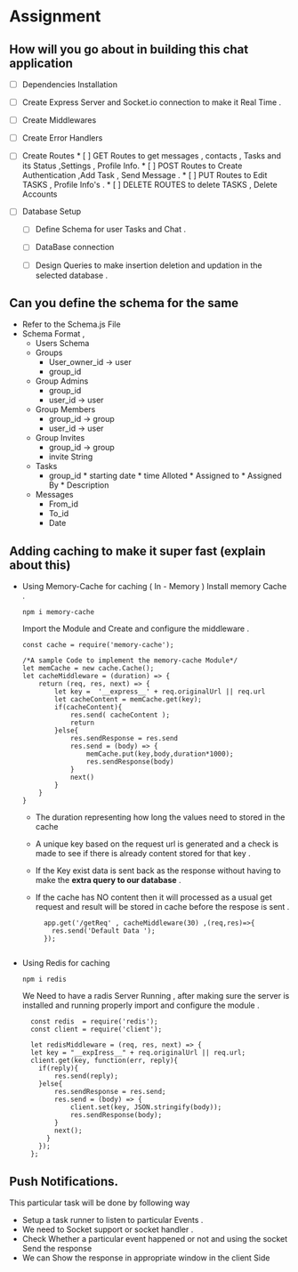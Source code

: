 # Assignment 

## How will you go about in building this chat application
* [ ]  Dependencies Installation
  * [ ]  Create Express Server and Socket.io connection to make it Real Time .
  * [ ]  Create Middlewares 
  * [ ]  Create Error Handlers 
  * [ ]  Create Routes 
    * [ ] GET Routes to get messages , contacts , Tasks and its Status ,Settings , Profile Info.
    * [ ] POST Routes to Create Authentication ,Add Task , Send Message .
    * [ ] PUT Routes to Edit TASKS , Profile Info's .
    * [ ] DELETE ROUTES to delete TASKS , Delete Accounts
 
 * [ ] Database Setup 
    * [ ] Define Schema for user Tasks and Chat . 
    * [ ] DataBase connection 
    * [ ] Design Queries to make insertion deletion and updation in the selected database . 
  
  
## Can you define the schema for the same
  * Refer to the Schema.js File 
  * Schema Format ,
    * Users Schema
    * Groups 
      * User_owner_id -> user 
      * group_id
    * Group Admins
      * group_id 
      * user_id -> user
    * Group Members 
      * group_id -> group
      * user_id -> user
    * Group Invites 
      * group_id -> group
      * invite String
    * Tasks
      * group_id
			* starting date
			* time Alloted
			* Assigned to 
			* Assigned By
			* Description
    * Messages
      * From_id 
      * To_id 
      * Date 


## Adding caching to make it super fast (explain about this) 
  * Using Memory-Cache for caching ( In - Memory )
      Install memory Cache .
      
      ``` npm i memory-cache ```

      Import the Module and Create and configure the middleware .
      
      ``` 
      const cache = require('memory-cache'); 
      
      /*A sample Code to implement the memory-cache Module*/
      let memCache = new cache.Cache();
      let cacheMiddleware = (duration) => {
          return (req, res, next) => {
              let key =  '__express__' + req.originalUrl || req.url
              let cacheContent = memCache.get(key);
              if(cacheContent){
                  res.send( cacheContent );
                  return
              }else{
                  res.sendResponse = res.send
                  res.send = (body) => {
                      memCache.put(key,body,duration*1000);
                      res.sendResponse(body)
                  }
                  next()
              }
          }
      }
      ```
      * The duration representing how long the values need to stored in the cache
      * A unique key based on the request url is generated and a check is made to see if there is already content stored for that key .
      * If the Key exist data is sent back as the response without having to make the <b>extra query to our database</b> .
      * If the cache has NO content then it will processed as a usual get request and result will be stored in cache before the respose is sent .
        
        ``` 
          app.get('/getReq' , cacheMiddleware(30) ,(req,res)=>{
            res.send('Default Data ');
          });
          
        ``` 
 
  * Using Redis for caching
    
    ``` npm i redis ```
    
    We Need to have a radis Server Running , after making sure the server is installed and running properly import and configure the module .
    
    ```
      const redis  = require('redis');
      const client = require('client');
      
      let redisMiddleware = (req, res, next) => {
      let key = "__expIress__" + req.originalUrl || req.url;
      client.get(key, function(err, reply){
        if(reply){
            res.send(reply);
        }else{
            res.sendResponse = res.send;
            res.send = (body) => {
                client.set(key, JSON.stringify(body));
                res.sendResponse(body);
            }
            next();
          }
        });
      };

    ```
    
## Push Notifications.

  This particular task will be done by following way
  
  * Setup a task runner to listen to particular Events .
  * We need to Socket support or socket handler .
  * Check Whether a particular event happened or not and using the socket Send the response 
  * We can Show the response in appropriate window in the client Side

    
      

  
    
